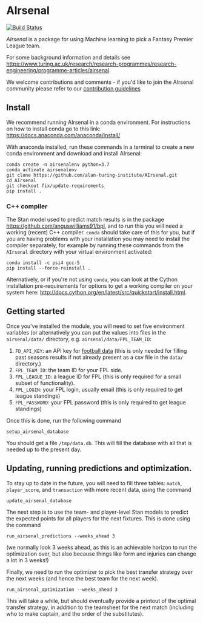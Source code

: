 # AIrsenal
[![Build Status](https://travis-ci.org/alan-turing-institute/AIrsenal.svg?branch=master)](https://travis-ci.org/alan-turing-institute/AIrsenal)

*AIrsenal* is a package for using Machine learning to pick a Fantasy Premier League team.

For some background information and details see https://www.turing.ac.uk/research/research-programmes/research-engineering/programme-articles/airsenal.

We welcome contributions and comments - if you'd like to join the AIrsenal community please refer to our [contribution guidelines](https://github.com/alan-turing-institute/AIrsenal/blob/master/CONTRIBUTING.md)

## Install

We recommend running AIrsenal in a conda environment. For instructions on how to install conda go to this link: https://docs.anaconda.com/anaconda/install/

With anaconda installed, run these commands in a terminal to create a new conda environment and download and install AIrsenal:
```
conda create -n airsenalenv python=3.7
conda activate airsenalenv
git clone https://github.com/alan-turing-institute/AIrsenal.git
cd AIrsenal
git checkout fix/update-requirements
pip install .
```

### C++ compiler

The Stan model used to predict match results is in the package https://github.com/anguswilliams91/bpl, and to run this you will need a working (recent) C++ compiler. `conda` should take care of this for you, but if you are having problems with your installation you may need to install the compiler separately, for example by running these commands from the `AIrsenal` directory with your virtual environment activated:
```
conda install -c psi4 gcc-5
pip install --force-reinstall .
```
Alternatively, or if you're not using `conda`, you can look at the Cython installation pre-requirements for options to get a working compiler on your system here: http://docs.cython.org/en/latest/src/quickstart/install.html.

## Getting started

Once you've installed the module, you will need to set five environment variables (or alternatively you can put the values into files in the ```airsenal/data/``` directory, e.g. ```airsenal/data/FPL_TEAM_ID```:

1. `FD_API_KEY`: an API key for [football data](https://www.football-data.org/) (this is only needed for filling past seasons results if not already present as a csv file in the ```data/``` directory.)
2. `FPL_TEAM_ID`: the team ID for your FPL side.
3. `FPL_LEAGUE_ID`: a league ID for FPL (this is only required for a small subset of functionality).
4. `FPL_LOGIN`: your FPL login, usually email (this is only required to get league standings)
5. `FPL_PASSWORD`: your FPL password (this is only required to get league standings)

Once this is done, run the following command

```shell
setup_airsenal_database
```

You should get a file ```/tmp/data.db```.  This will fill the database with all that is needed up to the present day.

## Updating, running predictions and optimization.

To stay up to date in the future, you will need to fill three tables: ```match```, ```player_score```, and ```transaction```
with more recent data, using the command
```shell
update_airsenal_database
```

The next step is to use the team- and player-level Stan models to predict the expected points for all players for the next fixtures.  This is done using the command
```shell
run_airsenal_predictions --weeks_ahead 3
```
(we normally look 3 weeks ahead, as this is an achievable horizon to run the optimization over, but also because things like form and injuries can change a lot in 3 weeks!)

Finally, we need to run the optimizer to pick the best transfer strategy over the next weeks (and hence the best team for the next week).
```shell
run_airsenal_optimization --weeks_ahead 3
```
This will take a while, but should eventually provide a printout of the optimal transfer strategy, in addition to the teamsheet for the next match (including who to make captain, and the order of the substitutes).





